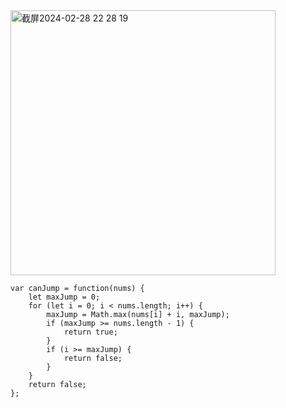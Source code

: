 <img width="424" alt="截屏2024-02-28 22 28 19" src="https://github.com/xkong-study/gucheng_algorithm/assets/100473178/9a54e5a4-c8bb-4453-9404-f15329697c2a">

```code
var canJump = function(nums) {
    let maxJump = 0;
    for (let i = 0; i < nums.length; i++) {
        maxJump = Math.max(nums[i] + i, maxJump);
        if (maxJump >= nums.length - 1) {
            return true;
        }
        if (i >= maxJump) {
            return false;
        }
    }
    return false;
};

```
